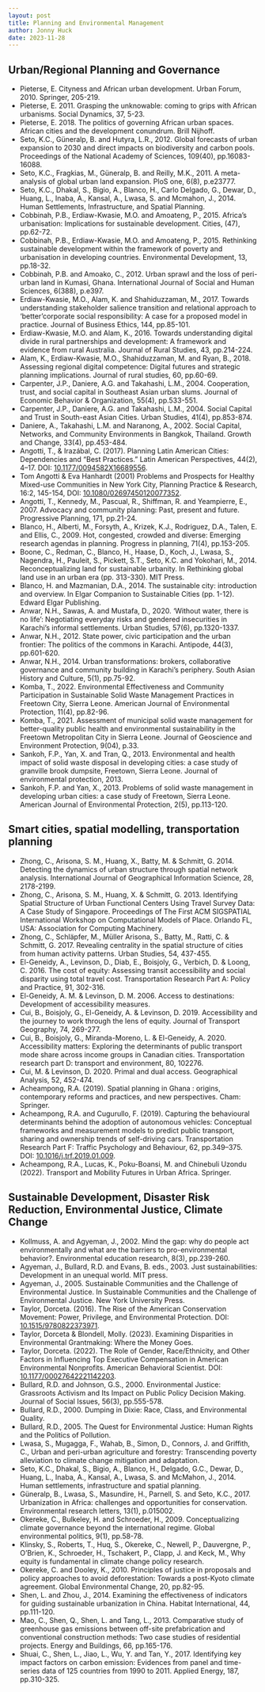 ```yaml
---
layout: post
title: Planning and Environmental Management
author: Jonny Huck
date: 2023-11-28
---
```


## Urban/Regional Planning and Governance
* Pieterse, E. Cityness and African urban development.  Urban Forum, 2010. Springer, 205-219.
* Pieterse, E. 2011. Grasping the unknowable: coming to grips with African urbanisms. Social Dynamics, 37, 5-23.
* Pieterse, E. 2018. The politics of governing African urban spaces. African cities and the development conundrum. Brill Nijhoff.
* Seto, K.C., Güneralp, B. and Hutyra, L.R., 2012. Global forecasts of urban expansion to 2030 and direct impacts on biodiversity and carbon pools. Proceedings of the National Academy of Sciences, 109(40), pp.16083-16088.
* Seto, K.C., Fragkias, M., Güneralp, B. and Reilly, M.K., 2011. A meta-analysis of global urban land expansion. PloS one, 6(8), p.e23777.
* Seto, K.C., Dhakal, S., Bigio, A., Blanco, H., Carlo Delgado, G., Dewar, D., Huang, L., Inaba, A., Kansal, A., Lwasa, S. and Mcmahon, J., 2014. Human Settlements, Infrastructure, and Spatial Planning.
* Cobbinah, P.B., Erdiaw-Kwasie, M.O. and Amoateng, P., 2015. Africa’s urbanisation: Implications for sustainable development. Cities, (47), pp.62-72.
* Cobbinah, P.B., Erdiaw-Kwasie, M.O. and Amoateng, P., 2015. Rethinking sustainable development within the framework of poverty and urbanisation in developing countries. Environmental Development, 13, pp.18-32.
* Cobbinah, P.B. and Amoako, C., 2012. Urban sprawl and the loss of peri-urban land in Kumasi, Ghana. International Journal of Social and Human Sciences, 6(388), p.e397.
* Erdiaw-Kwasie, M.O., Alam, K. and Shahiduzzaman, M., 2017. Towards understanding stakeholder salience transition and relational approach to ‘better’corporate social responsibility: A case for a proposed model in practice. Journal of Business Ethics, 144, pp.85-101.
* Erdiaw-Kwasie, M.O. and Alam, K., 2016. Towards understanding digital divide in rural partnerships and development: A framework and evidence from rural Australia. Journal of Rural Studies, 43, pp.214-224.
* Alam, K., Erdiaw-Kwasie, M.O., Shahiduzzaman, M. and Ryan, B., 2018. Assessing regional digital competence: Digital futures and strategic planning implications. Journal of rural studies, 60, pp.60-69.
* Carpenter, J.P., Daniere, A.G. and Takahashi, L.M., 2004. Cooperation, trust, and social capital in Southeast Asian urban slums. Journal of Economic Behavior & Organization, 55(4), pp.533-551.
* Carpenter, J.P., Daniere, A.G. and Takahashi, L.M., 2004. Social Capital and Trust in South-east Asian Cities. Urban Studies, 41(4), pp.853-874.
* Daniere, A., Takahashi, L.M. and Naranong, A., 2002. Social Capital, Networks, and Community Environments in Bangkok, Thailand. Growth and Change, 33(4), pp.453-484.
* Angotti, T., & Irazábal, C. (2017). Planning Latin American Cities: Dependencies and “Best Practices.” Latin American Perspectives, 44(2), 4–17. DOI: [10.1177/0094582X16689556](https://journals.sagepub.com/doi/abs/10.1177/0094582X16689556?journalCode=lapa).
* Tom Angotti & Eva Hanhardt (2001) Problems and Prospects for Healthy Mixed-use Communities in New York City, Planning Practice & Research, 16:2, 145-154, DOI: [10.1080/02697450120077352](https://www.tandfonline.com/doi/abs/10.1080/02697450120077352).
* Angotti, T., Kennedy, M., Pascual, R., Shiffman, R. and Yeampierre, E., 2007. Advocacy and community planning: Past, present and future. Progressive Planning, 171, pp.21-24.
* Blanco, H., Alberti, M., Forsyth, A., Krizek, K.J., Rodriguez, D.A., Talen, E. and Ellis, C., 2009. Hot, congested, crowded and diverse: Emerging research agendas in planning. Progress in planning, 71(4), pp.153-205.
* Boone, C., Redman, C., Blanco, H., Haase, D., Koch, J., Lwasa, S., Nagendra, H., Pauleit, S., Pickett, S.T., Seto, K.C. and Yokohari, M., 2014. Reconceptualizing land for sustainable urbanity. In Rethinking global land use in an urban era (pp. 313-330). MIT Press.
* Blanco, H. and Mazmanian, D.A., 2014. The sustainable city: introduction and overview. In Elgar Companion to Sustainable Cities (pp. 1-12). Edward Elgar Publishing.
* Anwar, N.H., Sawas, A. and Mustafa, D., 2020. ‘Without water, there is no life’: Negotiating everyday risks and gendered insecurities in Karachi’s informal settlements. Urban Studies, 57(6), pp.1320-1337.
* Anwar, N.H., 2012. State power, civic participation and the urban frontier: The politics of the commons in Karachi. Antipode, 44(3), pp.601-620.
* Anwar, N.H., 2014. Urban transformations: brokers, collaborative governance and community building in Karachi’s periphery. South Asian History and Culture, 5(1), pp.75-92.
* Komba, T., 2022. Environmental Effectiveness and Community Participation in Sustainable Solid Waste Management Practices in Freetown City, Sierra Leone. American Journal of Environmental Protection, 11(4), pp.82-96.
* Komba, T., 2021. Assessment of municipal solid waste management for better-quality public health and environmental sustainability in the Freetown Metropolitan City in Sierra Leone. Journal of Geoscience and Environment Protection, 9(04), p.33.
* Sankoh, F.P., Yan, X. and Tran, Q., 2013. Environmental and health impact of solid waste disposal in developing cities: a case study of granville brook dumpsite, Freetown, Sierra Leone. Journal of environmental protection, 2013.
* Sankoh, F.P. and Yan, X., 2013. Problems of solid waste management in developing urban cities: a case study of Freetown, Sierra Leone. American Journal of Environmental Protection, 2(5), pp.113-120.

## Smart cities, spatial modelling, transportation planning
* Zhong, C., Arisona, S. M., Huang, X., Batty, M. & Schmitt, G. 2014. Detecting the dynamics of urban structure through spatial network analysis. International Journal of Geographical Information Science, 28, 2178-2199.
* Zhong, C., Arisona, S. M., Huang, X. & Schmitt, G. 2013. Identifying Spatial Structure of Urban Functional Centers Using Travel Survey Data: A Case Study of Singapore. Proceedings of The First ACM SIGSPATIAL International Workshop on Computational Models of Place. Orlando FL, USA: Association for Computing Machinery.
* Zhong, C., Schläpfer, M., Müller Arisona, S., Batty, M., Ratti, C. & Schmitt, G. 2017. Revealing centrality in the spatial structure of cities from human activity patterns. Urban Studies, 54, 437-455.
* El-Geneidy, A., Levinson, D., Diab, E., Boisjoly, G., Verbich, D. & Loong, C. 2016. The cost of equity: Assessing transit accessibility and social disparity using total travel cost. Transportation Research Part A: Policy and Practice, 91, 302-316.
* El-Geneidy, A. M. & Levinson, D. M. 2006. Access to destinations: Development of accessibility measures.
* Cui, B., Boisjoly, G., El-Geneidy, A. & Levinson, D. 2019. Accessibility and the journey to work through the lens of equity. Journal of Transport Geography, 74, 269-277.
* Cui, B., Boisjoly, G., Miranda-Moreno, L. & El-Geneidy, A. 2020. Accessibility matters: Exploring the determinants of public transport mode share across income groups in Canadian cities. Transportation research part D: transport and environment, 80, 102276.
* Cui, M. & Levinson, D. 2020. Primal and dual access. Geographical Analysis, 52, 452-474.
* Acheampong, R.A. (2019). Spatial planning in Ghana : origins, contemporary reforms and practices, and new perspectives. Cham: Springer.
* Acheampong, R.A. and Cugurullo, F. (2019). Capturing the behavioural determinants behind the adoption of autonomous vehicles: Conceptual frameworks and measurement models to predict public transport, sharing and ownership trends of self-driving cars. Transportation Research Part F: Traffic Psychology and Behaviour, 62, pp.349–375. DOI: [10.1016/j.trf.2019.01.009](https://www.sciencedirect.com/science/article/abs/pii/S136984781830514X).
* Acheampong, R.A., Lucas, K., Poku-Boansi, M. and Chinebuli Uzondu (2022). Transport and Mobility Futures in Urban Africa. Springer.

## Sustainable Development, Disaster Risk Reduction, Environmental Justice, Climate Change
* Kollmuss, A. and Agyeman, J., 2002. Mind the gap: why do people act environmentally and what are the barriers to pro-environmental behavior?. Environmental education research, 8(3), pp.239-260.
* Agyeman, J., Bullard, R.D. and Evans, B. eds., 2003. Just sustainabilities: Development in an unequal world. MIT press.
* Agyeman, J., 2005. Sustainable Communities and the Challenge of Environmental Justice. In Sustainable Communities and the Challenge of Environmental Justice. New York University Press.
* Taylor, Dorceta. (2016). The Rise of the American Conservation Movement: Power, Privilege, and Environmental Protection. DOI: [10.1515/9780822373971](https://www.jstor.org/stable/j.ctv11qdxtg).
* Taylor, Dorceta & Blondell, Molly. (2023). Examining Disparities in Environmental Grantmaking: Where the Money Goes.
* Taylor, Dorceta. (2022). The Role of Gender, Race/Ethnicity, and Other Factors in Influencing Top Executive Compensation in American Environmental Nonprofits. American Behavioral Scientist. DOI: [10.1177/00027642221142203](https://journals.sagepub.com/doi/10.1177/00027642221142203).
* Bullard, R.D. and Johnson, G.S., 2000. Environmental Justice: Grassroots Activism and Its Impact on Public Policy Decision Making. Journal of Social Issues, 56(3), pp.555-578.
* Bullard, R.D., 2000. Dumping in Dixie: Race, Class, and Environmental Quality.
* Bullard, R.D., 2005. The Quest for Environmental Justice: Human Rights and the Politics of Pollution.
* Lwasa, S., Mugagga, F., Wahab, B., Simon, D., Connors, J. and Griffith, C., Urban and peri-urban agriculture and forestry: Transcending poverty alleviation to climate change mitigation and adaptation.
* Seto, K.C., Dhakal, S., Bigio, A., Blanco, H., Delgado, G.C., Dewar, D., Huang, L., Inaba, A., Kansal, A., Lwasa, S. and McMahon, J., 2014. Human settlements, infrastructure and spatial planning.
* Güneralp, B., Lwasa, S., Masundire, H., Parnell, S. and Seto, K.C., 2017. Urbanization in Africa: challenges and opportunities for conservation. Environmental research letters, 13(1), p.015002.
* Okereke, C., Bulkeley, H. and Schroeder, H., 2009. Conceptualizing climate governance beyond the international regime. Global environmental politics, 9(1), pp.58-78.
* Klinsky, S., Roberts, T., Huq, S., Okereke, C., Newell, P., Dauvergne, P., O’Brien, K., Schroeder, H., Tschakert, P., Clapp, J. and Keck, M., Why equity is fundamental in climate change policy research.
* Okereke, C. and Dooley, K., 2010. Principles of justice in proposals and policy approaches to avoid deforestation: Towards a post-Kyoto climate agreement. Global Environmental Change, 20, pp.82-95.
* Shen, L. and Zhou, J., 2014. Examining the effectiveness of indicators for guiding sustainable urbanization in China. Habitat International, 44, pp.111-120.
* Mao, C., Shen, Q., Shen, L. and Tang, L., 2013. Comparative study of greenhouse gas emissions between off-site prefabrication and conventional construction methods: Two case studies of residential projects. Energy and Buildings, 66, pp.165-176.
* Shuai, C., Shen, L., Jiao, L., Wu, Y. and Tan, Y., 2017. Identifying key impact factors on carbon emission: Evidences from panel and time-series data of 125 countries from 1990 to 2011. Applied Energy, 187, pp.310-325.

